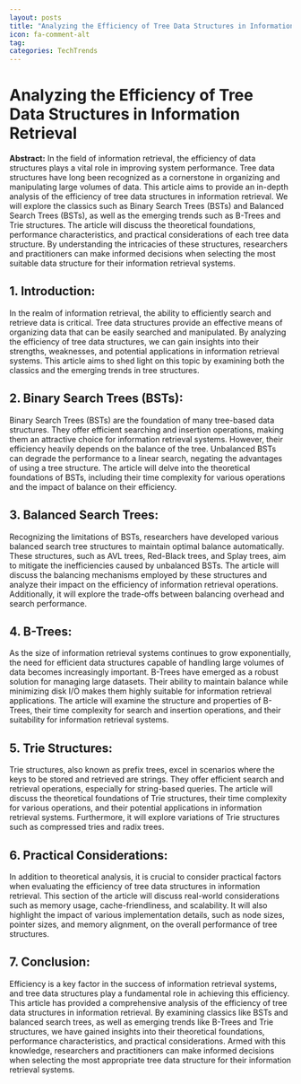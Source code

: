```yaml
---
layout: posts
title: "Analyzing the Efficiency of Tree Data Structures in Information Retrieval"
icon: fa-comment-alt
tag:      
categories: TechTrends
---
```



# Analyzing the Efficiency of Tree Data Structures in Information Retrieval

**Abstract:**
In the field of information retrieval, the efficiency of data structures plays a vital role in improving system performance. Tree data structures have long been recognized as a cornerstone in organizing and manipulating large volumes of data. This article aims to provide an in-depth analysis of the efficiency of tree data structures in information retrieval. We will explore the classics such as Binary Search Trees (BSTs) and Balanced Search Trees (BSTs), as well as the emerging trends such as B-Trees and Trie structures. The article will discuss the theoretical foundations, performance characteristics, and practical considerations of each tree data structure. By understanding the intricacies of these structures, researchers and practitioners can make informed decisions when selecting the most suitable data structure for their information retrieval systems.

## 1. Introduction:
In the realm of information retrieval, the ability to efficiently search and retrieve data is critical. Tree data structures provide an effective means of organizing data that can be easily searched and manipulated. By analyzing the efficiency of tree data structures, we can gain insights into their strengths, weaknesses, and potential applications in information retrieval systems. This article aims to shed light on this topic by examining both the classics and the emerging trends in tree structures.

## 2. Binary Search Trees (BSTs):
Binary Search Trees (BSTs) are the foundation of many tree-based data structures. They offer efficient searching and insertion operations, making them an attractive choice for information retrieval systems. However, their efficiency heavily depends on the balance of the tree. Unbalanced BSTs can degrade the performance to a linear search, negating the advantages of using a tree structure. The article will delve into the theoretical foundations of BSTs, including their time complexity for various operations and the impact of balance on their efficiency.

## 3. Balanced Search Trees:
Recognizing the limitations of BSTs, researchers have developed various balanced search tree structures to maintain optimal balance automatically. These structures, such as AVL trees, Red-Black trees, and Splay trees, aim to mitigate the inefficiencies caused by unbalanced BSTs. The article will discuss the balancing mechanisms employed by these structures and analyze their impact on the efficiency of information retrieval operations. Additionally, it will explore the trade-offs between balancing overhead and search performance.

## 4. B-Trees:
As the size of information retrieval systems continues to grow exponentially, the need for efficient data structures capable of handling large volumes of data becomes increasingly important. B-Trees have emerged as a robust solution for managing large datasets. Their ability to maintain balance while minimizing disk I/O makes them highly suitable for information retrieval applications. The article will examine the structure and properties of B-Trees, their time complexity for search and insertion operations, and their suitability for information retrieval systems.

## 5. Trie Structures:
Trie structures, also known as prefix trees, excel in scenarios where the keys to be stored and retrieved are strings. They offer efficient search and retrieval operations, especially for string-based queries. The article will discuss the theoretical foundations of Trie structures, their time complexity for various operations, and their potential applications in information retrieval systems. Furthermore, it will explore variations of Trie structures such as compressed tries and radix trees.

## 6. Practical Considerations:
In addition to theoretical analysis, it is crucial to consider practical factors when evaluating the efficiency of tree data structures in information retrieval. This section of the article will discuss real-world considerations such as memory usage, cache-friendliness, and scalability. It will also highlight the impact of various implementation details, such as node sizes, pointer sizes, and memory alignment, on the overall performance of tree structures.

## 7. Conclusion:
Efficiency is a key factor in the success of information retrieval systems, and tree data structures play a fundamental role in achieving this efficiency. This article has provided a comprehensive analysis of the efficiency of tree data structures in information retrieval. By examining classics like BSTs and balanced search trees, as well as emerging trends like B-Trees and Trie structures, we have gained insights into their theoretical foundations, performance characteristics, and practical considerations. Armed with this knowledge, researchers and practitioners can make informed decisions when selecting the most appropriate tree data structure for their information retrieval systems.